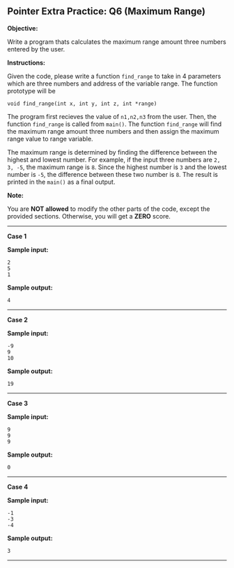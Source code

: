 ## Pointer Extra Practice: Q6 (Maximum Range)

**Objective:**

Write a program thats calculates the maximum range amount three numbers entered by the user.

**Instructions:**

Given the code, please write a function `find_range` to take in 4 parameters which are three numbers and address of the variable range. The function prototype will be 

```
void find_range(int x, int y, int z, int *range)
```

The program first recieves the value of `n1,n2,n3` from the user. Then, the function `find_range` is called from `main()`. The function `find_range` will find the maximum range amount three numbers and then assign the maximum range value to range variable.

The maximum range is determined by finding the difference between the highest and lowest number. For example, if the input three numbers are `2, 3, -5`, the maximum range is `8`. Since the highest number is `3` and the lowest number is `-5`, the difference between these two number is `8`. The result is printed in the `main()` as a final output.



**Note:**

You are **NOT allowed** to modify the other parts of the code, except the provided sections. Otherwise, you will get a **ZERO** score.

<hr>

**Case 1**

**Sample input:**
```
2
5
1
```
**Sample output:**
```
4
```
<hr>

**Case 2**

**Sample input:**
```
-9
9
10
```
**Sample output:**
```
19
```
<hr>

**Case 3**

**Sample input:**
```
9
9
9
```
**Sample output:**
```
0
```
<hr>

**Case 4**

**Sample input:**
```
-1
-3
-4
```
**Sample output:**
```
3
```
<hr>
